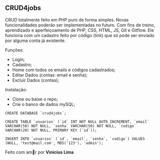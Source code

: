 ## CRUD4jobs


CRUD totalmente feito em PHP puro de forma simples. Novas funcionalidades poderão ser implementadas no futuro.
Com fins de treino, aprendizado e aperfeiçoamento de PHP, CSS, HTML, JS, Git e Gitflow.
Ele funciona com um cadastro feito por código (link) que só pode ser enviado por alguma conta já existente.

Funções:

- Login;
- Cadastro;
- Home com todos os emails e códigos cadastrados;
- Editar Dados (contas: email e senha);
- Excluir Dados (contas);

Instalação:

- Clone ou baixe o repo;
- Crie o banco de dados mySQL;

```CREATE DATABASE `crud4jobs`;```

```CREATE TABLE `usuarios` (`id` INT NOT NULL AUTO_INCREMENT, `email` VARCHAR(50) NOT NULL, `senha` VARCHAR(50) NOT NULL, `codigo` VARCHAR(20) NOT NULL, PRIMARY KEY (`id`));```

```INSERT INTO `usuarios` (`id`, `email`, `senha`, `codigo`) VALUES (NULL, 'test@mail.com', MD5('123'), 'admin');```

Feito com am💜r por **Vinicius Lima**
